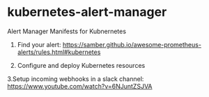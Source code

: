 # kubernetes-alert-manager
Alert Manager Manifests for Kubnernetes

1. Find your alert:
https://samber.github.io/awesome-prometheus-alerts/rules.html#kubernetes

2. Configure and deploy Kubernetes resources

3.Setup incoming webhooks in a slack channel:
https://www.youtube.com/watch?v=6NJuntZSJVA



